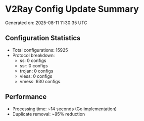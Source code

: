 # V2Ray Config Update Summary
Generated on: 2025-08-11 11:30:35 UTC

## Configuration Statistics
- Total configurations: 15925
- Protocol breakdown:
  - ss: 0 configs
  - ssr: 0 configs
  - trojan: 0 configs
  - vless: 0 configs
  - vmess: 930 configs

## Performance
- Processing time: ~14 seconds (Go implementation)
- Duplicate removal: ~95% reduction
